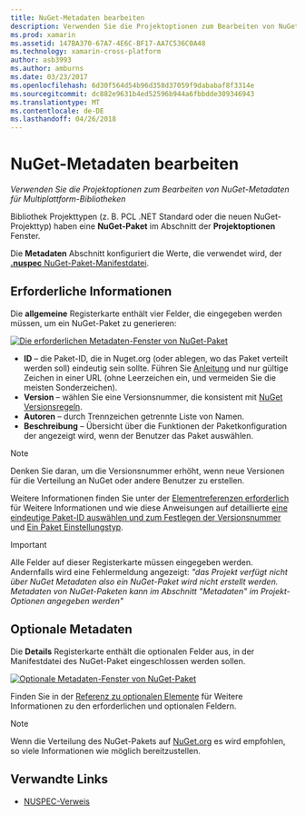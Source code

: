 ```yaml
---
title: NuGet-Metadaten bearbeiten
description: Verwenden Sie die Projektoptionen zum Bearbeiten von NuGet-Metadaten für Multiplattform-Bibliotheken
ms.prod: xamarin
ms.assetid: 147BA370-67A7-4E6C-BF17-AA7C536C0A48
ms.technology: xamarin-cross-platform
author: asb3993
ms.author: amburns
ms.date: 03/23/2017
ms.openlocfilehash: 6d30f564d54b96d358d37059f9dababaf8f3314e
ms.sourcegitcommit: dc882e9631b4ed52596b944a6fbbdde309346943
ms.translationtype: MT
ms.contentlocale: de-DE
ms.lasthandoff: 04/26/2018
---
```

# <a name="editing-nuget-metadata"></a>NuGet-Metadaten bearbeiten

_Verwenden Sie die Projektoptionen zum Bearbeiten von NuGet-Metadaten für Multiplattform-Bibliotheken_

Bibliothek Projekttypen (z. B. PCL .NET Standard oder die neuen NuGet-Projekttyp) haben eine **NuGet-Paket** im Abschnitt der **Projektoptionen** Fenster.

Die **Metadaten** Abschnitt konfiguriert die Werte, die verwendet wird, der [ **.nuspec** NuGet-Paket-Manifestdatei](https://docs.microsoft.com/nuget/create-packages/creating-a-package#the-role-and-structure-of-the-nuspec-file).

## <a name="required-information"></a>Erforderliche Informationen

Die **allgemeine** Registerkarte enthält vier Felder, die eingegeben werden müssen, um ein NuGet-Paket zu generieren:

[![](metadata-images/metadata-general-sml.png "Die erforderlichen Metadaten-Fenster von NuGet-Paket")](metadata-images/metadata-general.png#lightbox)

- **ID** – die Paket-ID, die in Nuget.org (oder ablegen, wo das Paket verteilt werden soll) eindeutig sein sollte. Führen Sie [Anleitung](https://docs.microsoft.com/nuget/create-packages/creating-a-package#choosing-a-unique-package-identifier-and-setting-the-version-number) und nur gültige Zeichen in einer URL (ohne Leerzeichen ein, und vermeiden Sie die meisten Sonderzeichen).
- **Version** – wählen Sie eine Versionsnummer, die konsistent mit [NuGet Versionsregeln](https://docs.microsoft.com/nuget/create-packages/dependency-versions).
- **Autoren** – durch Trennzeichen getrennte Liste von Namen.
- **Beschreibung** – Übersicht über die Funktionen der Paketkonfiguration der angezeigt wird, wenn der Benutzer das Paket auswählen.

> [!NOTE]
> Denken Sie daran, um die Versionsnummer erhöht, wenn neue Versionen für die Verteilung an NuGet oder andere Benutzer zu erstellen.

Weitere Informationen finden Sie unter der [Elementreferenzen erforderlich](https://docs.microsoft.com/nuget/schema/nuspec#required-metadata-elements) für Weitere Informationen und wie diese Anweisungen auf detaillierte [eine eindeutige Paket-ID auswählen und zum Festlegen der Versionsnummer](https://docs.microsoft.com/nuget/create-packages/creating-a-package#choosing-a-unique-package-identifier-and-setting-the-version-number) und [ Ein Paket Einstellungstyp](https://docs.microsoft.com/nuget/create-packages/creating-a-package#setting-a-package-type).

> [!IMPORTANT]
> Alle Felder auf dieser Registerkarte müssen eingegeben werden. Andernfalls wird eine Fehlermeldung angezeigt: _"das Projekt verfügt nicht über NuGet Metadaten also ein NuGet-Paket wird nicht erstellt werden. Metadaten von NuGet-Paketen kann im Abschnitt "Metadaten" im Projekt-Optionen angegeben werden"_

## <a name="optional-metadata"></a>Optionale Metadaten

Die **Details** Registerkarte enthält die optionalen Felder aus, in der Manifestdatei des NuGet-Paket eingeschlossen werden sollen.

[![](metadata-images/metadata-detail-sml.png "Optionale Metadaten-Fenster von NuGet-Paket")](metadata-images/metadata-detail.png#lightbox)

Finden Sie in der [Referenz zu optionalen Elemente](https://docs.microsoft.com/nuget/schema/nuspec#optional-metadata-elements) für Weitere Informationen zu den erforderlichen und optionalen Feldern.

> [!NOTE]
> Wenn die Verteilung des NuGet-Pakets auf [NuGet.org](https://www.nuget.org) es wird empfohlen, so viele Informationen wie möglich bereitzustellen.


## <a name="related-links"></a>Verwandte Links

- [NUSPEC-Verweis](https://docs.microsoft.com/nuget/schema/nuspec#general-form-and-schema)
